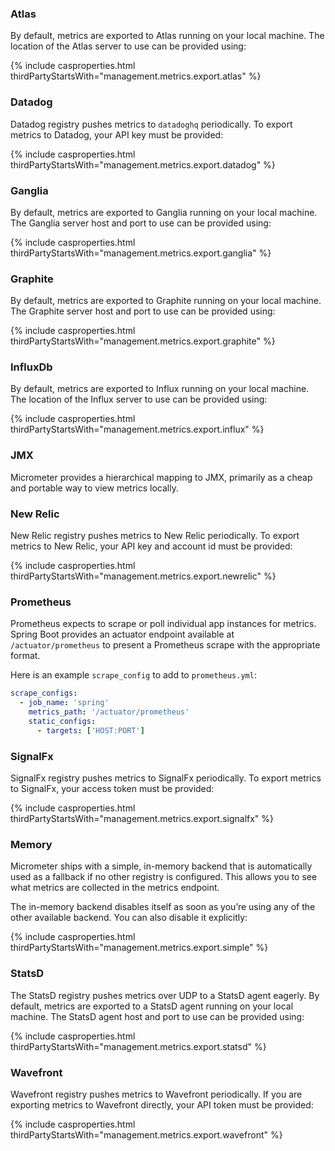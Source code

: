 ### Atlas

By default, metrics are exported to Atlas running on your 
local machine. The location of the Atlas server to use can be provided using:
     
{% include casproperties.html thirdPartyStartsWith="management.metrics.export.atlas" %}

### Datadog

Datadog registry pushes metrics to `datadoghq` periodically. To export 
metrics to Datadog, your API key must be provided:

{% include casproperties.html thirdPartyStartsWith="management.metrics.export.datadog" %}


### Ganglia

By default, metrics are exported to Ganglia running on your local 
machine. The Ganglia server host and port to use can be provided using:

{% include casproperties.html thirdPartyStartsWith="management.metrics.export.ganglia" %}

### Graphite

By default, metrics are exported to Graphite running on your local 
machine. The Graphite server host and port to use can be provided using:

{% include casproperties.html thirdPartyStartsWith="management.metrics.export.graphite" %}

### InfluxDb

By default, metrics are exported to Influx running on your local 
machine. The location of the Influx server to use can be provided using:

{% include casproperties.html thirdPartyStartsWith="management.metrics.export.influx" %}

### JMX

Micrometer provides a hierarchical mapping to JMX, primarily as a 
cheap and portable way to view metrics locally.

### New Relic

New Relic registry pushes metrics to New Relic periodically. To export 
metrics to New Relic, your API key and account id must be provided:

{% include casproperties.html thirdPartyStartsWith="management.metrics.export.newrelic" %}

### Prometheus

Prometheus expects to scrape or poll individual app instances for metrics. Spring Boot provides an actuator endpoint
available at `/actuator/prometheus` to present a Prometheus scrape with the appropriate format.

Here is an example `scrape_config` to add to `prometheus.yml`:

```yaml
scrape_configs:
  - job_name: 'spring'
    metrics_path: '/actuator/prometheus'
    static_configs:
      - targets: ['HOST:PORT']
``` 

### SignalFx

SignalFx registry pushes metrics to SignalFx periodically. To export 
metrics to SignalFx, your access token must be provided:

{% include casproperties.html thirdPartyStartsWith="management.metrics.export.signalfx" %}
     
### Memory

Micrometer ships with a simple, in-memory backend that is automatically 
used as a fallback if no other registry is configured.
This allows you to see what metrics are collected in the metrics endpoint.

The in-memory backend disables itself as soon as you’re using any of 
the other available backend. You can also disable it explicitly:

{% include casproperties.html thirdPartyStartsWith="management.metrics.export.simple" %}

### StatsD

The StatsD registry pushes metrics over UDP to a StatsD agent eagerly. By default,
metrics are exported to a StatsD agent running on your local machine. 
The StatsD agent host and port to use can be provided using:

{% include casproperties.html thirdPartyStartsWith="management.metrics.export.statsd" %}

### Wavefront

Wavefront registry pushes metrics to Wavefront periodically. If you are exporting metrics to
Wavefront directly, your API token must be provided:

{% include casproperties.html thirdPartyStartsWith="management.metrics.export.wavefront" %}
